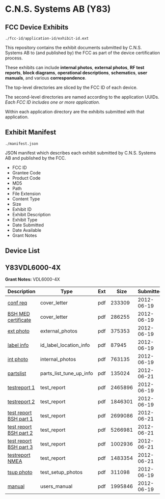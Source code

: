 # C.N.S. Systems AB (Y83)
## FCC Device Exhibits

```
./fcc-id/application-id/exhibit-id.ext
```

This repository contains the exhibit documents submitted by C.N.S. Systems AB to (and published by) the FCC as part of the device certification process.

These exhibits can include **internal photos**, **external photos**, **RF test reports**, **block diagrams**, **operational descriptions**, **schematics**, **user manuals**, and various **correspondence**.

The top-level directories are sliced by the FCC ID of each device.

The second-level directories are named according to the application UUIDs. *Each FCC ID includes one or more application.*

Within each application directory are the exhibits submitted with that application. 

## Exhibit Manifest

```
./manifest.json
```

JSON manifest which describes each exhibit submitted by C.N.S. Systems AB and published by the FCC.

- FCC ID
- Grantee Code
- Product Code
- MD5
- Path
- File Extension
- Content Type
- Size
- Exhibit ID
- Exhibit Description
- Exhibit Type
- Date Submitted
- Date Available
- Grant Notes

## Device List
## Y83VDL6000-4X
**Grant Notes:** VDL6000-4X

| Description | Type | Ext | Size | Submitted | Available |
| ----------- | ---- | --- | ---- | --------- | --------- |
| [conf req](Y83VDL6000-4X/ccfd0ade736657856f4ca8089a03d4ae/1725790.pdf) | cover_letter | pdf | 233309 | 2012-06-19 | 2012-06-27 |
| [BSH MED certificate](Y83VDL6000-4X/ccfd0ade736657856f4ca8089a03d4ae/1725791.pdf) | cover_letter | pdf | 286255 | 2012-06-19 | 2012-06-27 |
| [ext photo](Y83VDL6000-4X/ccfd0ade736657856f4ca8089a03d4ae/1725792.pdf) | external_photos | pdf | 375353 | 2012-06-19 | 2012-06-27 |
| [label info](Y83VDL6000-4X/ccfd0ade736657856f4ca8089a03d4ae/1725794.pdf) | id_label_location_info | pdf | 87945 | 2012-06-19 | 2012-06-27 |
| [int photo](Y83VDL6000-4X/ccfd0ade736657856f4ca8089a03d4ae/1725793.pdf) | internal_photos | pdf | 763135 | 2012-06-19 | 2012-06-27 |
| [partslist](Y83VDL6000-4X/ccfd0ade736657856f4ca8089a03d4ae/1727555.pdf) | parts_list_tune_up_info | pdf | 135024 | 2012-06-21 | 2012-06-27 |
| [testreport 1](Y83VDL6000-4X/ccfd0ade736657856f4ca8089a03d4ae/1725795.pdf) | test_report | pdf | 2465896 | 2012-06-19 | 2012-06-27 |
| [testreport 2](Y83VDL6000-4X/ccfd0ade736657856f4ca8089a03d4ae/1725796.pdf) | test_report | pdf | 1846301 | 2012-06-19 | 2012-06-27 |
| [test report BSH part 1](Y83VDL6000-4X/ccfd0ade736657856f4ca8089a03d4ae/1727558.pdf) | test_report | pdf | 2699086 | 2012-06-21 | 2012-06-27 |
| [test report BSH part 2](Y83VDL6000-4X/ccfd0ade736657856f4ca8089a03d4ae/1727562.pdf) | test_report | pdf | 5266981 | 2012-06-21 | 2012-06-27 |
| [test report BSH part 3](Y83VDL6000-4X/ccfd0ade736657856f4ca8089a03d4ae/1727565.pdf) | test_report | pdf | 1002936 | 2012-06-21 | 2012-06-27 |
| [testreport NMEA](Y83VDL6000-4X/ccfd0ade736657856f4ca8089a03d4ae/1727567.pdf) | test_report | pdf | 1483354 | 2012-06-21 | 2012-06-27 |
| [tsup photo](Y83VDL6000-4X/ccfd0ade736657856f4ca8089a03d4ae/1725798.pdf) | test_setup_photos | pdf | 311098 | 2012-06-19 | 2012-06-27 |
| [manual](Y83VDL6000-4X/ccfd0ade736657856f4ca8089a03d4ae/1725799.pdf) | users_manual | pdf | 1995846 | 2012-06-19 | 2012-06-27 |
